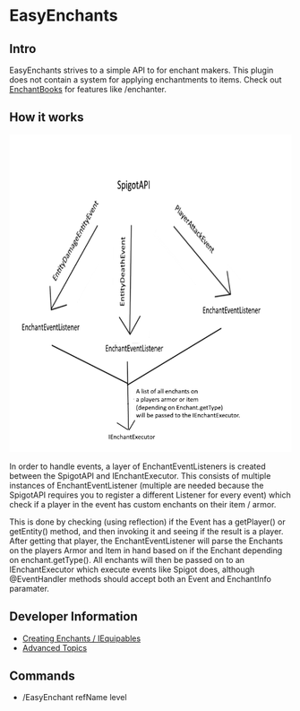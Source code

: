 # EasyEnchants

## Intro
EasyEnchants strives to a simple API to for enchant makers. This plugin does not contain a system for applying enchantments to items. Check out [EnchantBooks](https://github.com/Exeton/EnchantBooks) for features like /enchanter. 


## How it works

![alttext](https://github.com/Exeton/EasyEnchants/blob/master/Pictures/HowItWorks.png)

In order to handle events, a layer of EnchantEventListeners is created between the SpigotAPI and IEnchantExecutor. This consists of multiple instances of EnchantEventListener (multiple are needed because the SpigotAPI requires you to register a different Listener for every event) which check if a player in the event has custom enchants on their item / armor.

This is done by checking (using reflection) if the Event has a getPlayer() or getEntity() method, and then invoking it and seeing if the result is a player. After getting that player, the EnchantEventListener will parse the Enchants on the players Armor and Item in hand based on if the Enchant  depending on enchant.getType(). All enchants will then be passed on to an IEnchantExecutor which execute events like Spigot does, although @EventHandler methods should accept both an Event and EnchantInfo paramater.

## Developer Information
- [Creating Enchants / IEquipables](https://github.com/Exeton/EasyEnchants/blob/master/EnchantCreation.MD)
- [Advanced Topics](https://github.com/Exeton/EasyEnchants/blob/master/AdvancedTopics.md)

## Commands
- /EasyEnchant refName level

